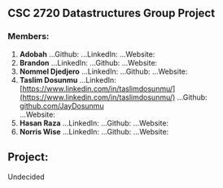 ## CSC 2720 Datastructures Group Project

### Members:
1. **Adobah** 
...Github:
...LinkedIn: 
...Website: 
2. **Brandon**
...LinkedIn: 
...Github: 
...Website: 
3. **Nommel Djedjero**
...LinkedIn: 
...Github: 
...Website: 
4. **Taslim Dosunmu**
...LinkedIn: [https://www.linkedin.com/in/taslimdosunmu/](https://www.linkedin.com/in/taslimdosunmu/)
...Github: [github.com/JayDosunmu](github.com/JayDosunmu)  
...Website: 
5. **Hasan Raza**
...LinkedIn: 
...Github: 
...Website: 
6. **Norris Wise**
...LinkedIn: 
...Github: 
...Website: 

## Project:
Undecided
